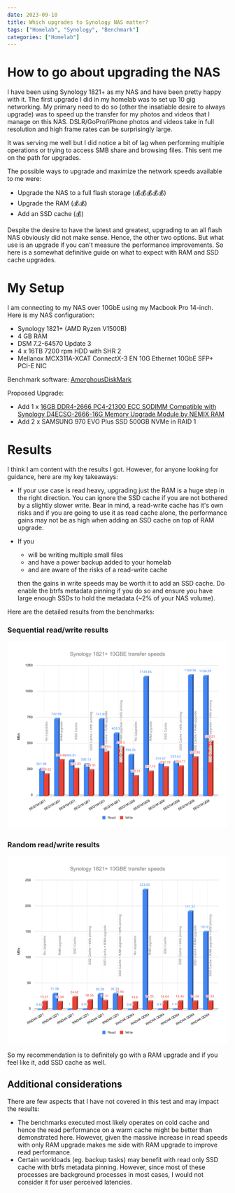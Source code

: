 ```yaml
---
date: 2023-09-10
title: Which upgrades to Synology NAS matter?
tags: ["Homelab", "Synology", "Benchmark"]
categories: ["Homelab"]
---
```


# How to go about upgrading the NAS

I have been using Synology 1821+ as my NAS and have been pretty happy with it. The first upgrade I did in my homelab was to set up 10 gig networking. My primary need to do so (other the insatiable desire to always upgrade) was to speed up the transfer for my photos and videos that I manage on this NAS. DSLR/GoPro/iPhone photos and videos take in full resolution and high frame rates can be surprisingly large.

It was serving me well but I did notice a bit of lag when performing multiple operations or trying to access SMB share and browsing files. This sent me on the path for upgrades.

The possible ways to upgrade and maximize the network speeds available to me were:

-   Upgrade the NAS to a full flash storage (💰💰💰💰💰)
-   Upgrade the RAM (💰💰)
-   Add an SSD cache (💰)

Despite the desire to have the latest and greatest, upgrading to an all flash NAS obviously did not make sense. Hence, the other two options. But what use is an upgrade if you can't measure the performance improvements. So here is a somewhat definitive guide on what to expect with RAM and SSD cache upgrades.

# My Setup

I am connecting to my NAS over 10GbE using my Macbook Pro 14-inch. Here is my NAS configuration:

-   Synology 1821+ (AMD Ryzen V1500B)
-   4 GB RAM
-   DSM 7.2-64570 Update 3
-   4 x 16TB 7200 rpm HDD with SHR 2
-   Mellanox MCX311A-XCAT ConnectX-3 EN 10G Ethernet 10GbE SFP+ PCI-E NIC

Benchmark software: [AmorphousDiskMark](https://www.katsurashareware.com/amorphousdiskmark/)

Proposed Upgrade:

-   Add 1 x [16GB DDR4-2666 PC4-21300 ECC SODIMM Compatible with Synology D4ECSO-2666-16G Memory Upgrade Module by NEMIX RAM](https://www.amazon.com/dp/B09G4H2M3F?ref=ppx_yo2ov_dt_b_product_details&th=1)
-   Add 2 x SAMSUNG 970 EVO Plus SSD 500GB NVMe in RAID 1

# Results

I think I am content with the results I got. However, for anyone looking for guidance, here are my key takeaways:

-   If your use case is read heavy, upgrading just the RAM is a huge step in the right direction. You can ignore the SSD cache if you are not bothered by a slightly slower write. Bear in mind, a read-write cache has it's own risks and if you are going to use it as read cache alone, the performance gains may not be as high when adding an SSD cache on top of RAM upgrade.
-   If you

    -   will be writing multiple small files
    -   and have a power backup added to your homelab
    -   and are aware of the risks of a read-write cache

    then the gains in write speeds may be worth it to add an SSD cache. Do enable the btrfs metadata pinning if you do so and ensure you have large enough SSDs to hold the metadata (~2% of your NAS volume).

Here are the detailed results from the benchmarks:

### Sequential read/write results

![Sequential read/write benchmark](transfer_speeds_sequential.svg)

### Random read/write results

![Random read/write benchmark](transfer_speeds_random.svg)

So my recommendation is to definitely go with a RAM upgrade and if you feel like it, add SSD cache as well.

## Additional considerations

There are few aspects that I have not covered in this test and may impact the results:

-   The benchmarks executed most likely operates on cold cache and hence the read performance on a warm cache might be better than demonstrated here. However, given the massive increase in read speeds with only RAM upgrade makes me side with RAM upgrade to improve read performance.
-   Certain workloads (eg. backup tasks) may benefit with read only SSD cache with btrfs metadata pinning. However, since most of these processes are background processes in most cases, I would not consider it for user perceived latencies.
